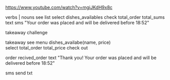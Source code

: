 https://www.youtube.com/watch?v=mgiJKdH9x8c

verbs | nouns
see     list
select  dishes_availables
check   total_order
        total_sums
text    sms "Your order was placed and will 
        be delivered before 18:52"

takeaway challenge
       
takeaway
    see menu
        dishes_availabe(name, price)           
    select
        total_order
        total_price
            check out     


order
    recived_order
        text "Thank you! Your order was placed and will be delivered before 18:52"


sms
    send txt
